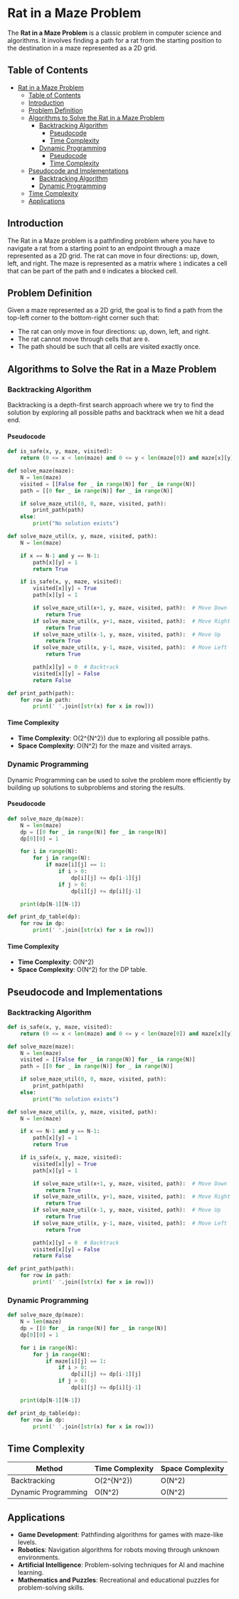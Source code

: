 # Rat in a Maze Problem

The **Rat in a Maze Problem** is a classic problem in computer science and algorithms. It involves finding a path for a rat from the starting position to the destination in a maze represented as a 2D grid.

## Table of Contents

- [Rat in a Maze Problem](#rat-in-a-maze-problem)
  - [Table of Contents](#table-of-contents)
  - [Introduction](#introduction)
  - [Problem Definition](#problem-definition)
  - [Algorithms to Solve the Rat in a Maze Problem](#algorithms-to-solve-the-rat-in-a-maze-problem)
    - [Backtracking Algorithm](#backtracking-algorithm)
      - [Pseudocode](#pseudocode)
      - [Time Complexity](#time-complexity)
    - [Dynamic Programming](#dynamic-programming)
      - [Pseudocode](#pseudocode-1)
      - [Time Complexity](#time-complexity-1)
  - [Pseudocode and Implementations](#pseudocode-and-implementations)
    - [Backtracking Algorithm](#backtracking-algorithm-1)
    - [Dynamic Programming](#dynamic-programming-1)
  - [Time Complexity](#time-complexity-2)
  - [Applications](#applications)

## Introduction

The Rat in a Maze problem is a pathfinding problem where you have to navigate a rat from a starting point to an endpoint through a maze represented as a 2D grid. The rat can move in four directions: up, down, left, and right. The maze is represented as a matrix where `1` indicates a cell that can be part of the path and `0` indicates a blocked cell.

## Problem Definition

Given a maze represented as a 2D grid, the goal is to find a path from the top-left corner to the bottom-right corner such that:

- The rat can only move in four directions: up, down, left, and right.
- The rat cannot move through cells that are `0`.
- The path should be such that all cells are visited exactly once.

## Algorithms to Solve the Rat in a Maze Problem

### Backtracking Algorithm

Backtracking is a depth-first search approach where we try to find the solution by exploring all possible paths and backtrack when we hit a dead end.

#### Pseudocode

```python
def is_safe(x, y, maze, visited):
    return (0 <= x < len(maze) and 0 <= y < len(maze[0]) and maze[x][y] == 1 and not visited[x][y])

def solve_maze(maze):
    N = len(maze)
    visited = [[False for _ in range(N)] for _ in range(N)]
    path = [[0 for _ in range(N)] for _ in range(N)]

    if solve_maze_util(0, 0, maze, visited, path):
        print_path(path)
    else:
        print("No solution exists")

def solve_maze_util(x, y, maze, visited, path):
    N = len(maze)

    if x == N-1 and y == N-1:
        path[x][y] = 1
        return True

    if is_safe(x, y, maze, visited):
        visited[x][y] = True
        path[x][y] = 1

        if solve_maze_util(x+1, y, maze, visited, path):  # Move Down
            return True
        if solve_maze_util(x, y+1, maze, visited, path):  # Move Right
            return True
        if solve_maze_util(x-1, y, maze, visited, path):  # Move Up
            return True
        if solve_maze_util(x, y-1, maze, visited, path):  # Move Left
            return True

        path[x][y] = 0  # Backtrack
        visited[x][y] = False
        return False

def print_path(path):
    for row in path:
        print(' '.join([str(x) for x in row]))
```

#### Time Complexity

- **Time Complexity**:  O(2^{N^2})  due to exploring all possible paths.
- **Space Complexity**:  O(N^2)  for the maze and visited arrays.

### Dynamic Programming

Dynamic Programming can be used to solve the problem more efficiently by building up solutions to subproblems and storing the results.

#### Pseudocode

```python
def solve_maze_dp(maze):
    N = len(maze)
    dp = [[0 for _ in range(N)] for _ in range(N)]
    dp[0][0] = 1

    for i in range(N):
        for j in range(N):
            if maze[i][j] == 1:
                if i > 0:
                    dp[i][j] += dp[i-1][j]
                if j > 0:
                    dp[i][j] += dp[i][j-1]

    print(dp[N-1][N-1])

def print_dp_table(dp):
    for row in dp:
        print(' '.join([str(x) for x in row]))
```

#### Time Complexity

- **Time Complexity**:  O(N^2) 
- **Space Complexity**:  O(N^2)  for the DP table.

## Pseudocode and Implementations

### Backtracking Algorithm

```python
def is_safe(x, y, maze, visited):
    return (0 <= x < len(maze) and 0 <= y < len(maze[0]) and maze[x][y] == 1 and not visited[x][y])

def solve_maze(maze):
    N = len(maze)
    visited = [[False for _ in range(N)] for _ in range(N)]
    path = [[0 for _ in range(N)] for _ in range(N)]

    if solve_maze_util(0, 0, maze, visited, path):
        print_path(path)
    else:
        print("No solution exists")

def solve_maze_util(x, y, maze, visited, path):
    N = len(maze)

    if x == N-1 and y == N-1:
        path[x][y] = 1
        return True

    if is_safe(x, y, maze, visited):
        visited[x][y] = True
        path[x][y] = 1

        if solve_maze_util(x+1, y, maze, visited, path):  # Move Down
            return True
        if solve_maze_util(x, y+1, maze, visited, path):  # Move Right
            return True
        if solve_maze_util(x-1, y, maze, visited, path):  # Move Up
            return True
        if solve_maze_util(x, y-1, maze, visited, path):  # Move Left
            return True

        path[x][y] = 0  # Backtrack
        visited[x][y] = False
        return False

def print_path(path):
    for row in path:
        print(' '.join([str(x) for x in row]))
```

### Dynamic Programming

```python
def solve_maze_dp(maze):
    N = len(maze)
    dp = [[0 for _ in range(N)] for _ in range(N)]
    dp[0][0] = 1

    for i in range(N):
        for j in range(N):
            if maze[i][j] == 1:
                if i > 0:
                    dp[i][j] += dp[i-1][j]
                if j > 0:
                    dp[i][j] += dp[i][j-1]

    print(dp[N-1][N-1])

def print_dp_table(dp):
    for row in dp:
        print(' '.join([str(x) for x in row]))
```

## Time Complexity

| Method                | Time Complexity | Space Complexity |
|-----------------------|-----------------|------------------|
| Backtracking          |  O(2^{N^2})     |  O(N^2)          |
| Dynamic Programming   |  O(N^2)         |  O(N^2)          |

## Applications

- **Game Development**: Pathfinding algorithms for games with maze-like levels.
- **Robotics**: Navigation algorithms for robots moving through unknown environments.
- **Artificial Intelligence**: Problem-solving techniques for AI and machine learning.
- **Mathematics and Puzzles**: Recreational and educational puzzles for problem-solving skills.

